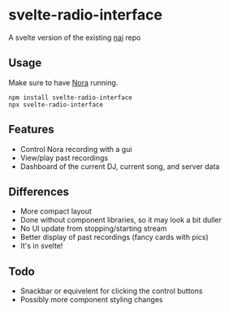 # svelte-radio-interface
A svelte version of the existing [nai](https://github.com/Linkcube/nai) repo

## Usage
Make sure to have [Nora](https://github.com/Linkcube/nora) running.
```
npm install svelte-radio-interface
npx svelte-radio-interface
```

## Features
- Control Nora recording with a gui
- View/play past recordings
- Dashboard of the current DJ, current song, and server data

## Differences
- More compact layout
- Done without component libraries, so it may look a bit duller
- No UI update from stopping/starting stream
- Better display of past recordings (fancy cards with pics)
- It's in svelte!

## Todo
- Snackbar or equivelent for clicking the control buttons
- Possibly more component styling changes